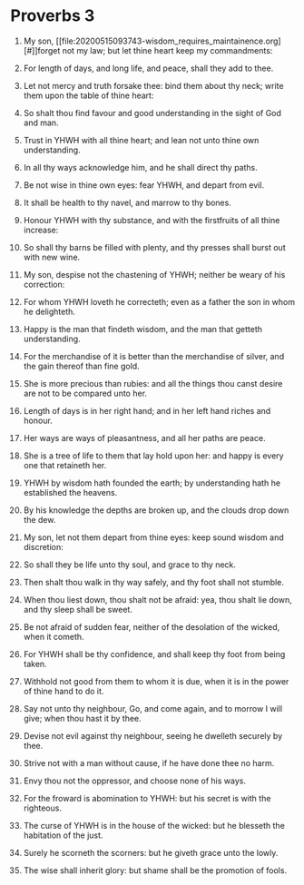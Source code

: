 ﻿# Proverbs  3
1. My son, [[file:20200515093743-wisdom_requires_maintainence.org][#]]forget not my law; but let thine heart keep my commandments:
2. For length of days, and long life, and peace, shall they add to thee. 
3. Let not mercy and truth forsake thee: bind them about thy neck; write them upon the table of thine heart: 
4. So shalt thou find favour and good understanding in the sight of God and man.
5.  Trust in YHWH with all thine heart; and lean not unto thine own understanding. 
6. In all thy ways acknowledge him, and he shall direct thy paths. 
7.  Be not wise in thine own eyes: fear YHWH, and depart from evil. 
8. It shall be health to thy navel, and marrow to thy bones.
9. Honour YHWH with thy substance, and with the firstfruits of all thine increase: 
10. So shall thy barns be filled with plenty, and thy presses shall burst out with new wine.

11.  My son, despise not the chastening of YHWH; neither be weary of his correction: 
12. For whom YHWH loveth he correcteth; even as a father the son in whom he delighteth. 
13.  Happy is the man that findeth wisdom, and the man that getteth understanding. 
14. For the merchandise of it is better than the merchandise of silver, and the gain thereof than fine gold. 
15. She is more precious than rubies: and all the things thou canst desire are not to be compared unto her. 
16. Length of days is in her right hand; and in her left hand riches and honour. 
17. Her ways are ways of pleasantness, and all her paths are peace. 
18. She is a tree of life to them that lay hold upon her: and happy is every one that retaineth her. 
19. YHWH by wisdom hath founded the earth; by understanding hath he established the heavens. 
20. By his knowledge the depths are broken up, and the clouds drop down the dew. 

21.  My son, let not them depart from thine eyes: keep sound wisdom and discretion: 
22. So shall they be life unto thy soul, and grace to thy neck. 
23. Then shalt thou walk in thy way safely, and thy foot shall not stumble. 
24. When thou liest down, thou shalt not be afraid: yea, thou shalt lie down, and thy sleep shall be sweet. 
25. Be not afraid of sudden fear, neither of the desolation of the wicked, when it cometh. 
26. For YHWH shall be thy confidence, and shall keep thy foot from being taken. 
27.  Withhold not good from them to whom it is due, when it is in the power of thine hand to do it. 
28. Say not unto thy neighbour, Go, and come again, and to morrow I will give; when thou hast it by thee. 
29. Devise not evil against thy neighbour, seeing he dwelleth securely by thee. 
30.  Strive not with a man without cause, if he have done thee no harm. 
31.  Envy thou not the oppressor, and choose none of his ways. 
32. For the froward is abomination to YHWH: but his secret is with the righteous. 
33.  The curse of YHWH is in the house of the wicked: but he blesseth the habitation of the just. 
34. Surely he scorneth the scorners: but he giveth grace unto the lowly. 
35. The wise shall inherit glory: but shame shall be the promotion of fools. 
